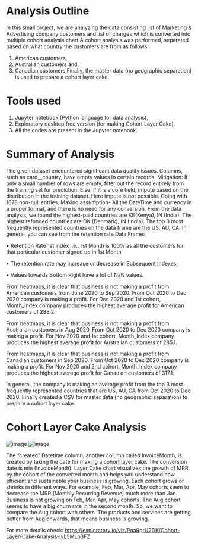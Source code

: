 # Analysis Outline
In this small project, we are analyzing the data consisting list of Marketing & Advertising company customers and list of charges which is converted into multiple cohort analysis chart
A cohort analysis was performed, separated based on what country the customers are from as follows:
1.	American customers, 
2.	Australian customers and,
3.	Canadian customers
Finally, the master data (no geographic separation) is used to prepare a cohort layer cake.

# Tools used
1.	Jupyter notebook (Python language for data analysis), 
2.	Exploratory desktop free version (for making Cohort Layer Cake).
3.	All the codes are present in the Jupyter notebook.

# Summary of Analysis
The given dataset encountered significant data quality issues. Columns, such as card__country, have empty values in certain records. Mitigation: If only a small number of rows are empty, filter out the record entirely from the training set for prediction. Else, if it is a core field, impute based on the distribution in the training dataset. Here impute is not possible. Going with 1678 non-null entries.
Making assumption- All the DateTime and currency in a proper format, and there is no need for any conversion.
From the data analysis, we found the highest-paid countries are KE(Kenya), IN (India). The highest refunded countries are DK (Denmark), IN (India). The top 3 most frequently represented countries on the data frame are the US, AU, CA.
In general, you can see from the retention rate Data Frame:

•	Retention Rate 1st index i.e., 1st Month is 100% as all the customers for that particular customer signed up in 1st Month

•	The retention rate may increase or decrease in Subsequent Indexes.

•	Values towards Bottom Right have a lot of NaN values.

From heatmaps, it is clear that business is not making a profit from American customers from June 2020 to Sep 2020. From Oct 2020 to Dec 2020 company is making a profit. For Dec 2020 and 1st cohort, Month_Index company produces the highest average profit for American customers of 288.2.

From heatmaps, it is clear that business is not making a profit from Australian customers in Aug 2020. From Oct 2020 to Dec 2020 company is making a profit. For Nov 2020 and 1st cohort, Month_Index company produces the highest average profit for Australian customers of 285.1.

From heatmaps, it is clear that business is not making a profit from Canadian customers in Sep 2020. From Oct 2020 to Dec 2020 company is making a profit. For Nov 2020 and 2nd cohort, Month_Index company produces the highest average profit for Canadian customers of 317.1.

In general, the company is making an average profit from the top 3 most frequently represented countries that are US, AU, CA from Oct 2020 to Dec 2020.
Finally created a CSV for master data (no geographic separation) to prepare a cohort layer cake.

# Cohort Layer Cake Analysis

![image](https://user-images.githubusercontent.com/71408369/129269275-726c270b-ace3-407a-8ac2-abe4338b1645.png)
![image](https://user-images.githubusercontent.com/71408369/129269308-27236bee-185e-45c5-b4b3-fb69df99ef2e.png)

The “created” Datetime column, another column called InvoiceMonth, is created by taking the date for making a cohort layer cake. The conversion date is min (InvoiceMonth).
Layer Cake chart visualizes the growth of MRR by the cohort of the converted month and helps you understand how efficient and sustainable your business is growing.
Each cohort grows or shrinks in different ways. For example, Feb, Mar, Apr, May cohorts seem to decrease the MRR (Monthly Recurring Revenue) much more than Jan. Business is not growing on Feb, Mar, Apr, May cohorts.
The Aug cohort seems to have a big churn rate in the second month. So, we want to compare the Aug cohort with others. The products and services are getting better from Aug onwards, that means business is growing.

For more details check: https://exploratory.io/viz/Poa9grU2DK/Cohort-Layer-Cake-Analysis-lyL5MLo3FZ


